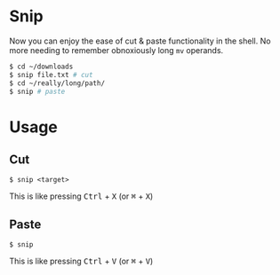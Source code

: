 # Snip
Now you can enjoy the ease of cut & paste functionality in the shell. No more needing to remember obnoxiously long `mv` operands.

```bash
$ cd ~/downloads
$ snip file.txt # cut
$ cd ~/really/long/path/
$ snip # paste
```

# Usage
## Cut
```
$ snip <target>
```

This is like pressing <kbd>Ctrl</kbd> + <kbd>X</kbd> (or <kbd>⌘</kbd> + <kbd>X</kbd>)

## Paste
```
$ snip
```

This is like pressing <kbd>Ctrl</kbd> + <kbd>V</kbd> (or <kbd>⌘</kbd> + <kbd>V</kbd>)
